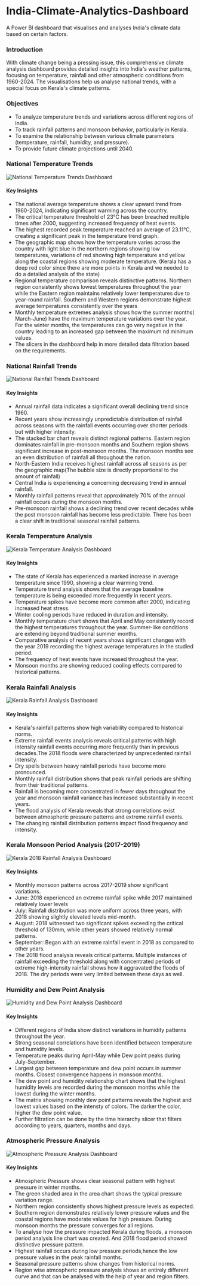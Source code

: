 # India-Climate-Analytics-Dashboard
A Power BI dashboard that visualises and analyses India's climate data based on certain factors.

### Introduction
With climate change being a pressing issue, this comprehensive climate analysis dashboard provides detailed insights into India's weather patterns, focusing on temperature, rainfall and other atmospheric conditions from 1960-2024. The visualisations help us analyse national trends, with a special focus on Kerala's climate patterns.

### Objectives
* To analyze temperature trends and variations across different regions of India.
* To track rainfall patterns and monsoon behavior, particularly in Kerala.
* To examine the relationship between various climate parameters (temperature, rainfall, humidity, and pressure).
* To provide future climate projections until 2040.

### National Temperature Trends
![National Temperature Trends Dashboard](https://github.com/AleenaVals/India-Climate-Analytics-Dashboard/blob/032edc2d7532aa9bca69f77d7775d6798831bf00/national_temp_trends.png)

#### Key Insights
* The national average temperature shows a clear upward trend from 1960-2024, indicating significant warming across the country.
* The critical temperature threshold of 23°C has been breached multiple times after 2000, suggesting increased frequency of heat events.
* The highest recorded peak temperature reached an average of 23.11°C, creating a significant peak in the temperature trend graph.
* The geographic map shows how the temperature varies across the country with light blue in the northern regions showing low temperatures, variations of red showing high temperature and yellow along the coastal regions showing moderate temperature. (Kerala has a deep red color since there are more points in Kerala and we needed to do a detailed analysis of the state)
* Regional temperature comparison reveals distinctive patterns. Northern region consistently shows lowest temperatures throughout the year while the Eastern region maintains relatively lower temperatures due to year-round rainfall. Southern and Western regions demonstrate highest average temperatures consistently over the years
* Monthly temperature extremes analysis shows how the summer months( March-June) have the maximum temperature variations over the year. For the winter months, the temperatures can go very negative in the country leading to an increased gap between the maximum nd minimum values.
* The slicers in the dashboard help in more detailed data filtration based on the requirements.

### National Rainfall Trends
![National Rainfall Trends Dashboard](https://github.com/AleenaVals/India-Climate-Analytics-Dashboard/blob/032edc2d7532aa9bca69f77d7775d6798831bf00/national_rainfall_trends.png)

#### Key Insights
* Annual rainfall data indicates a significant overall declining trend since 1960.
* Recent years show increasingly unpredictable distribution of rainfall across seasons with the rainfall events occurring over shorter periods but with higher intensity.
* The stacked bar chart reveals distinct regional patterns. Eastern region dominates rainfall in pre-monsoon months and Southern region shows significant increase in post-monsoon months. The monsoon months see an even distribution of rainfall all throughout the nation.
* North-Eastern India receives highest rainfall across all seasons as per the geographic map(The bubble size is directly proportional to the amount of rainfall)
* Central India is experiencing a concerning decreasing trend in annual rainfall.
* Monthly rainfall patterns reveal that approximately 70% of the annual rainfall occurs during the monsoon months.
* Pre-monsoon rainfall shows a declining trend over recent decades while the post monsoon rainfall has become less predictable. There has been a clear shift in traditional seasonal rainfall patterns.

### Kerala Temperature Analysis
![Kerala Temperature Analysis Dashboard](https://github.com/AleenaVals/India-Climate-Analytics-Dashboard/blob/032edc2d7532aa9bca69f77d7775d6798831bf00/kerala_temp_analysis.png)

#### Key Insights
* The state of Kerala has experienced a marked increase in average temperature since 1990, showing a clear warming trend.
* Temperature trend analysis shows that the average baseline temperature is being exceeded more frequently in recent years.
* Temperature spikes have become more common after 2000, indicating increased heat stress.
* Winter cooling periods have reduced in duration and intensity.
* Monthly temperature chart shows that April and May consistently record the highest temperatures throughout the year. Summer-like conditions are extending beyond traditional summer months.
* Comparative analysis of recent years shows significant changes with the year 2019 recording the highest average temperatures in the studied period.
* The frequency of heat events have increased throughout the year.
* Monsoon months are showing reduced cooling effects compared to historical patterns.

### Kerala Rainfall Analysis
![Kerala Rainfall Analysis Dashboard](https://github.com/AleenaVals/India-Climate-Analytics-Dashboard/blob/763b32d71dd54e1bc82b5da2dd8ddb23e5dc5af2/kerala_rainfall_analysis.png)

#### Key Insights
* Kerala's rainfall patterns show high variability compared to historical norms.
* Extreme rainfall events analysis reveals critical patterns with high intensity rainfall events occurring more frequently than in previous decades.The 2018 floods were characterized by unprecedented rainfall intensity.
* Dry spells between heavy rainfall periods have become more pronounced.
* Monthly rainfall distribution shows that peak rainfall periods are shifting from their traditional patterns.
* Rainfall is becoming more concentrated in fewer days throughout the year and monsoon rainfall variance has increased substantially in recent years.
* The flood analysis of Kerala reveals that strong correlations exist between atmospheric pressure patterns and extreme rainfall events.
* The changing rainfall distribution patterns impact flood frequency and intensity.

### Kerala Monsoon Period Analysis (2017-2019)
![Kerala 2018 Rainfall Analysis Dashboard](https://github.com/AleenaVals/India-Climate-Analytics-Dashboard/blob/c05efa611d71c5f20a796186df08e7fcfd6d0ab0/kerala_floods_2018.png)

#### Key Insights
* Monthly monsoon patterns across 2017-2019 show significant variations.
* June: 2018 experienced an extreme rainfall spike while 2017 maintained relatively lower levels
* July: Rainfall distribution was more uniform across three years, with 2018 showing slightly elevated levels mid-month.
* August: 2018 witnessed two significant spikes exceeding the critical threshold of 130mm, while other years showed relatively normal patterns.
* September: Began with an extreme rainfall event in 2018 as compared to other years.
* The 2018 flood analysis reveals critical patterns. Multiple instances of rainfall exceeding the threshold along with concentrated periods of extreme high-intensity rainfall shows how it aggravated the floods of 2018. The dry periods were very limited between these days as well.

### Humidity and Dew Point Analysis
![Humidity and Dew Point Analysis Dashboard](https://github.com/AleenaVals/India-Climate-Analytics-Dashboard/blob/ce8827c1b8d834ba9e22968e0218686e4fe8c2e8/humidity_dewpoint_analysis.png)

#### Key Insights
* Different regions of India show distinct variations in humidity patterns throughout the year.
* Strong seasonal correlations have been identified between temperature and humidity levels.
* Temperature peaks during April-May while Dew point peaks during July-September. 
* Largest gap between temperature and dew point occurs in summer months. Closest convergence happens in monsoon months.
* The dew point and humidity relationship chart shows that the highest humidity levels are recorded during the monsoon months while the lowest during the winter months.
* The matrix showing monthly dew point patterns reveals the highest and lowest values based on the intensty of colors. The darker the color, higher the dew point value.
* Further filtration can be done by the time hierarchy slicer that filters according to years, quarters, months and days.

### Atmospheric Pressure Analysis
![Atmospheric Pressure Analysis Dashboard](https://github.com/AleenaVals/India-Climate-Analytics-Dashboard/blob/7fe765d1df7a917f507ee67dd16e24c08d6e1956/atm_pressure_analysis.png)

#### Key Insights
* Atmospheric Pressure shows clear seasonal pattern with highest pressure in winter months.
* The green shaded area in the area chart shows the typical pressure variation range.
* Northern region consistently shows highest pressure levels as expected.
* Southern region demonstrates relatively lower pressure values and the coastal regions have moderate values for high pressure. During monsoon months the pressure converges for all regions.
* To analyse how the pressure impacted Kerala during floods, a monsoon period analysis line chart was created. And 2018 flood period showed distinctive pressure pattern.
*  Highest rainfall occurs during low pressure periods,hence the low pressure values in the peak rainfall months.
*  Seasonal pressure patterns show changes from historical norms.
*  Region wise atmospheric pressure analysis shows an entirely different curve and that can be analysed with the help of year and region filters.





